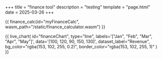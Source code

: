 +++
title = "finance tool"
description = "testing"
template = "page.html"
date = 2025-03-26
+++

{{ finance_calc(id="myFinanceCalc", wasm_path="/static/finance_calculator.wasm") }}

{{ live_chart(
  id="financeChart",
  type="line",
  labels='["Jan", "Feb", "Mar", "Apr", "May"]',
  data='[100, 120, 90, 150, 130]',
  dataset_label="Revenue",
  bg_color="rgba(153, 102, 255, 0.2)",
  border_color="rgba(153, 102, 255, 1)"
) }}
